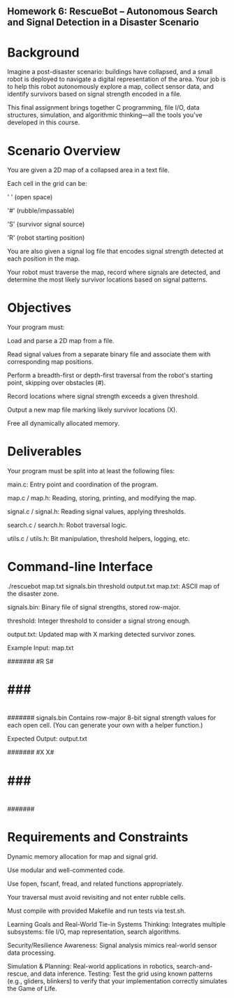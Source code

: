 ## Homework 6: RescueBot – Autonomous Search and Signal Detection in a Disaster Scenario

# Background
Imagine a post-disaster scenario: buildings have collapsed, and a small robot is deployed to navigate a digital representation of the area. Your job is to help this robot autonomously explore a map, collect sensor data, and identify survivors based on signal strength encoded in a file.

This final assignment brings together C programming, file I/O, data structures, simulation, and algorithmic thinking—all the tools you've developed in this course.

# Scenario Overview
You are given a 2D map of a collapsed area in a text file.

Each cell in the grid can be:

' ' (open space)

'#' (rubble/impassable)

'S' (survivor signal source)

'R' (robot starting position)

You are also given a signal log file that encodes signal strength detected at each position in the map.

Your robot must traverse the map, record where signals are detected, and determine the most likely survivor locations based on signal patterns.

# Objectives
Your program must:

Load and parse a 2D map from a file.

Read signal values from a separate binary file and associate them with corresponding map positions.

Perform a breadth-first or depth-first traversal from the robot's starting point, skipping over obstacles (#).

Record locations where signal strength exceeds a given threshold.

Output a new map file marking likely survivor locations (X).

Free all dynamically allocated memory.

# Deliverables
Your program must be split into at least the following files:

main.c: Entry point and coordination of the program.

map.c / map.h: Reading, storing, printing, and modifying the map.

signal.c / signal.h: Reading signal values, applying thresholds.

search.c / search.h: Robot traversal logic.

utils.c / utils.h: Bit manipulation, threshold helpers, logging, etc.

# Command-line Interface
./rescuebot map.txt signals.bin threshold output.txt
map.txt: ASCII map of the disaster zone.

signals.bin: Binary file of signal strengths, stored row-major.

threshold: Integer threshold to consider a signal strong enough.

output.txt: Updated map with X marking detected survivor zones.

Example Input:
map.txt

#######
#R   S#
# ### #
#     #
#######
signals.bin
Contains row-major 8-bit signal strength values for each open cell. (You can generate your own with a helper function.)

Expected Output:
output.txt

#######
#X   X#
# ### #
#     #
#######

# Requirements and Constraints
Dynamic memory allocation for map and signal grid.

Use modular and well-commented code.

Use fopen, fscanf, fread, and related functions appropriately.

Your traversal must avoid revisiting and not enter rubble cells.

Must compile with provided Makefile and run tests via test.sh.

Learning Goals and Real-World Tie-in
Systems Thinking: Integrates multiple subsystems: file I/O, map representation, search algorithms.

Security/Resilience Awareness: Signal analysis mimics real-world sensor data processing.

Simulation & Planning: Real-world applications in robotics, search-and-rescue, and data inference.
Testing: Test the grid using known patterns (e.g., gliders, blinkers) to verify that your implementation correctly simulates the Game of Life.
